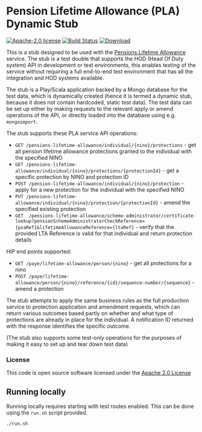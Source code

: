 # Pension Lifetime Allowance (PLA) Dynamic Stub

[![Apache-2.0 license](http://img.shields.io/badge/license-Apache-brightgreen.svg)](http://www.apache.org/licenses/LICENSE-2.0.html) [![Build Status](https://travis-ci.org/hmrc/pla-dynamic-stub.svg?branch=master)](https://travis-ci.org/hmrc/pla-dynamic-stub) [ ![Download](https://api.bintray.com/packages/hmrc/releases/pla-dynamic-stub/images/download.svg) ](https://bintray.com/hmrc/releases/pla-dynamic-stub/_latestVersion)

This is a stub designed to be used with the [Pensions Lifetime Allowance](https://github.com/hmrc/pensions-lifetime-allowance/) service. The stub is a test double that supports the HOD (Head Of Duty system) API in development or test environments, this enables testing of the service without requiring a full end-to-end test environment that has all the integration and HOD systems available.

The stub is a Play/Scala application backed by a Mongo database for the test data, which is dynamically created (hence it is termed a dynamic stub, because it does not contain hardcoded, static test data). The test data can be set up either by making requests to the relevant apply or amend operations of the API, or directly loaded into the database using e.g. `mongoimport`. 

The stub supports these PLA service API operations:

- `GET /pensions-lifetime-allowance/individual/{nino}/protections` - get all pension lifetime allowance protections granted to the individual with the specified NINO
- `GET /pensions-lifetime-allowance/individual/{nino}/protections/{protectionId}` - get a specific protection by NINO and protection ID
- `POST /pension-lifetime-allowance/individual/{nino}/protection` - apply for a new protection for the individual with the specified NINO
- `PUT /pensions-lifetime-allowance/individual/{nino}/protection/{protectionId}` - amend the specified existing protection
- `GET  /pensions-lifetime-allowance/scheme-administrator/certificate-lookup?pensionSchemeAdministratorCheckReference={psaRef}&lifetimeAllowanceReference={ltaRef}` - verify that the provided LTA Reference is valid for that individual and return protection details

HIP end points supported:

- `GET /paye/lifetime-allowance/person/{nino}` - get all protections for a nino
- `POST /paye/lifetime-allowance/person/{nino}/reference/{id}/sequence-number/{sequence}` - amend a protection

The stub attempts to apply the same business rules as the full production service to protection application and amendment requests, which can return various outcomes based partly on whether and what type of protections are already in place for the individual. A notification ID returned with the response identifies the specific outcome.

(The stub also supports some test-only operations for the purposes of making it easy to set up and tear down test data)

### License

This code is open source software licensed under the [Apache 2.0 License]("http://www.apache.org/licenses/LICENSE-2.0.html")

## Running locally
Running locally requires starting with test routes enabled. This can be done using the `run.sh` script provided.

```bash
./run.sh
```